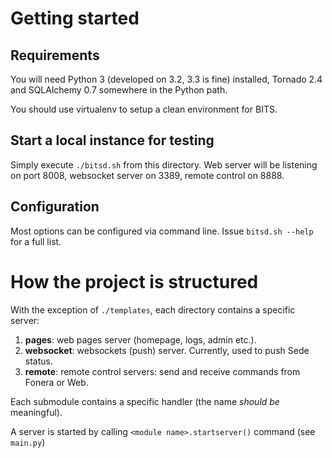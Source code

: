 Getting started
===============

Requirements
------------

You will need Python 3 (developed on 3.2, 3.3 is fine) installed,
Tornado 2.4 and SQLAlchemy 0.7 somewhere in the Python path.

You should use virtualenv to setup a clean environment for BITS.

Start a local instance for testing
----------------------------------

Simply execute `./bitsd.sh` from this directory. Web server will be listening on
port 8008, websocket server on 3389, remote control on 8888.

Configuration
-------------

Most options can be configured via command line. Issue `bitsd.sh --help`
for a full list.

How the project is structured
=============================

With the exception of `./templates`, each directory contains a specific server:

1. **pages**: web pages server (homepage, logs, admin etc.).
2. **websocket**: websockets (push) server. Currently, used to push Sede status.
3. **remote**: remote control servers: send and receive commands from Fonera or Web.

Each submodule contains a specific handler (the name _should be_ meaningful).

A server is started by calling `<module name>.startserver()` command (see `main.py`)
